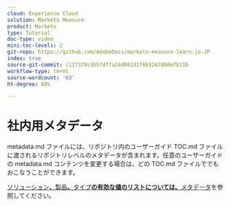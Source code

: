 ```yaml
---
cloud: Experience Cloud
solution: Marketo Measure
product: Marketo
type: Tutorial
doc-type: video
mini-toc-levels: 2
git-repo: https://github.com/AdobeDocs/marketo-measure-learn.ja-JP
index: true
source-git-commit: c117379c3b57dffa24d06131f6b5267d80efb11b
workflow-type: tm+mt
source-wordcount: '63'
ht-degree: 80%

---
```



# 社内用メタデータ

metadata.md ファイルには、リポジトリ内のユーザーガイド TOC.md ファイルに渡されるリポジトリレベルのメタデータが含まれます。任意のユーザーガイドの metadata.md コンテンツを変更する場合は、どの TOC.md ファイルででもおこなうことができます。

[ソリューション&#x200B;**、**&#x200B;製品&#x200B;**、**&#x200B;タイプ&#x200B;**の有効な値のリストについては、**&#x200B;メタデータ](https://experienceleague.adobe.com/docs/authoring-guide-exl/using/editing/user-guide-setup/metadata.html)を参照してください。
